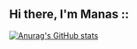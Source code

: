 ## Hi there, I'm Manas ::
[![Anurag's GitHub stats](https://github-readme-stats.vercel.app/api?username=manaskenge)](https://github.com/anuraghazra/github-readme-stats)
